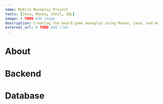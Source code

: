 ```yaml
---
name: Mobile Monoploy Project
tools: [Java, Maven, JUnit, SQL]
image: # TODO Add image
description: Creating the board game monoploy using Maven, java, and Android Studio for COM S 309 - SOFTWARE DEVELOPMENT PRACTICES.
external_url: # TODO Add link
---
```


# About

# Backend

# Database